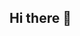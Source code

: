 ## Hi there 👋

<!--
**BowserZ/BowserZ** is a ✨ _special_ ✨ repository because its `README.md` (this file) appears on your GitHub profile.

Here are some ideas to get you started:

- 🔭 I’m currently working on myself...
- 🌱 I’m currently learning from 4Geeks Academy...
- 👯 I’m looking to collaborate on ...
- 🤔 I’m looking for help with ...
- 💬 Ask me about anything...
- 📫 How to reach me: ...
- ⚡ Fun fact: I was a top 200 player of Mario Soccer Wii globally for at least 3 weeks.
-->
